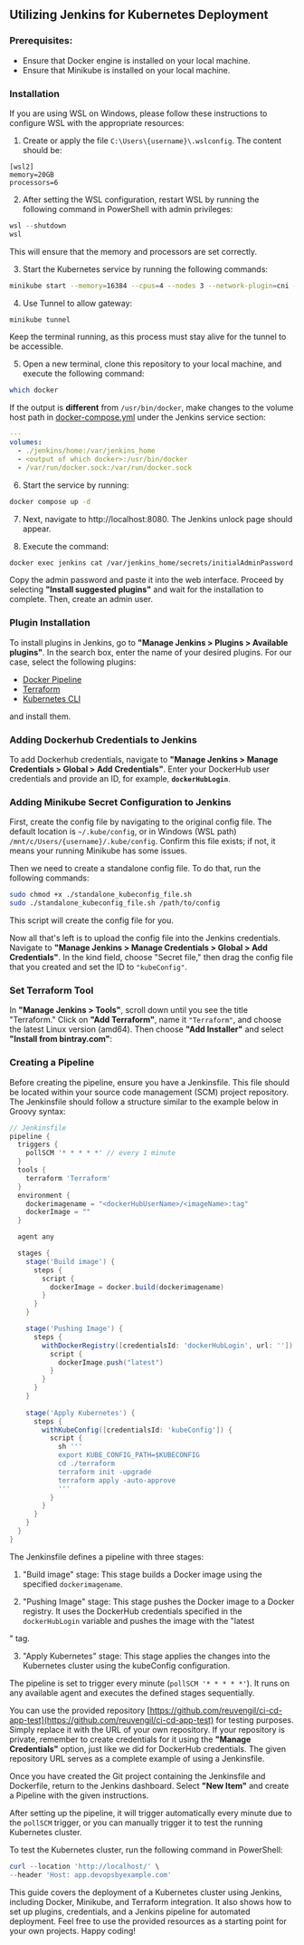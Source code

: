 ## Utilizing Jenkins for Kubernetes Deployment

### Prerequisites:

- Ensure that Docker engine is installed on your local machine.
- Ensure that Minikube is installed on your local machine.

### Installation

If you are using WSL on Windows, please follow these instructions to configure WSL with the appropriate resources:

1. Create or apply the file `C:\Users\{username}\.wslconfig`. The content should be:

```
[wsl2]
memory=20GB
processors=6
```

2. After setting the WSL configuration, restart WSL by running the following command in PowerShell with admin privileges:

```powershell
wsl --shutdown
wsl
```

This will ensure that the memory and processors are set correctly.

3. Start the Kubernetes service by running the following commands:

```bash
minikube start --memory=16384 --cpus=4 --nodes 3 --network-plugin=cni --cni=calico --kubernetes-version=v1.26.1 --driver=docker
```

4. Use Tunnel to allow gateway:

```bash
minikube tunnel
```

Keep the terminal running, as this process must stay alive for the tunnel to be accessible.

5. Open a new terminal, clone this repository to your local machine, and execute the following command:

```bash
which docker
```

If the output is **different** from `/usr/bin/docker`, make changes to the volume host path in [docker-compose.yml](./docker-compose.yml) under the Jenkins service section:

```yaml
---
volumes:
  - ./jenkins/home:/var/jenkins_home
  - <output of which docker>:/usr/bin/docker
  - /var/run/docker.sock:/var/run/docker.sock
```

6. Start the service by running:

```bash
docker compose up -d
```

7. Next, navigate to http://localhost:8080. The Jenkins unlock page should appear.

8. Execute the command:

```bash
docker exec jenkins cat /var/jenkins_home/secrets/initialAdminPassword
```

Copy the admin password and paste it into the web interface. Proceed by selecting **"Install suggested plugins"** and wait for the installation to complete. Then, create an admin user.

### Plugin Installation

To install plugins in Jenkins, go to **"Manage Jenkins > Plugins > Available plugins"**. In the search box, enter the name of your desired plugins. For our case, select the following plugins:

- [Docker Pipeline](https://plugins.jenkins.io/docker-workflow)
- [Terraform](https://plugins.jenkins.io/terraform/)
- [Kubernetes CLI](https://plugins.jenkins.io/kubernetes-cli)

and install them.

### Adding Dockerhub Credentials to Jenkins

To add Dockerhub credentials, navigate to **"Manage Jenkins > Manage Credentials > Global > Add Credentials"**. Enter your DockerHub user credentials and provide an ID, for example, **`dockerHubLogin`**.

### Adding Minikube Secret Configuration to Jenkins

First, create the config file by navigating to the original config file. The default location is `~/.kube/config`, or in Windows (WSL path) `/mnt/c/Users/{username}/.kube/config`. Confirm this file exists; if not, it means your running Minikube has some issues.

Then we need to create a standalone config file. To do that, run the following commands:

```bash
sudo chmod +x ./standalone_kubeconfig_file.sh
sudo ./standalone_kubeconfig_file.sh /path/to/config
```

This script will create the config file for you.

Now all that's left is to upload the config file into the Jenkins credentials. Navigate to **"Manage Jenkins > Manage Credentials > Global > Add Credentials"**. In the kind field, choose "Secret file," then drag the config file that you created and set the ID to `"kubeConfig"`.

### Set Terraform Tool

In **"Manage Jenkins > Tools"**, scroll down until you see the title "Terraform." Click on **"Add Terraform"**, name it `"Terraform"`, and choose the latest Linux version (amd64). Then choose **"Add Installer"** and select **"Install from bintray.com"**:

### Creating a Pipeline

Before creating the pipeline, ensure you have a Jenkinsfile. This file should be located within your source code management (SCM) project repository. The Jenkinsfile should follow a structure similar to the example below in Groovy syntax:

```groovy
// Jenkinsfile
pipeline {
  triggers {
    pollSCM '* * * * *' // every 1 minute
  }
  tools {
    terraform 'Terraform'
  }
  environment {
    dockerimagename = "<dockerHubUserName>/<imageName>:tag"
    dockerImage = ""
  }

  agent any

  stages {
    stage('Build image') {
      steps {
        script {
          dockerImage = docker.build(dockerimagename)
        }
      }
    }

    stage('Pushing Image') {
      steps {
        withDockerRegistry([credentialsId: 'dockerHubLogin', url: '']) {
          script {
            dockerImage.push("latest")
          }
        }
      }
    }
    
    stage('Apply Kubernetes') {
      steps {
        withKubeConfig([credentialsId: 'kubeConfig']) {
          script {
            sh '''
            export KUBE_CONFIG_PATH=$KUBECONFIG
            cd ./terraform 
            terraform init -upgrade
            terraform apply -auto-approve
            '''
          }
        }
      }
    }
  }
}
```

The Jenkinsfile defines a pipeline with three stages:

1. "Build image" stage: This stage builds a Docker image using the specified `dockerimagename`.

2. "Pushing Image" stage: This stage pushes the Docker image to a Docker registry. It uses the DockerHub credentials specified in the `dockerHubLogin` variable and pushes the image with the "latest

" tag.

3. "Apply Kubernetes" stage: This stage applies the changes into the Kubernetes cluster using the kubeConfig configuration.

The pipeline is set to trigger every minute (`pollSCM '* * * * *'`). It runs on any available agent and executes the defined stages sequentially.

You can use the provided repository [https://github.com/reuvengil/ci-cd-app-test](https://github.com/reuvengil/ci-cd-app-test) for testing purposes. Simply replace it with the URL of your own repository. If your repository is private, remember to create credentials for it using the **"Manage Credentials"** option, just like we did for DockerHub credentials. The given repository URL serves as a complete example of using a Jenkinsfile.

Once you have created the Git project containing the Jenkinsfile and Dockerfile, return to the Jenkins dashboard. Select **"New Item"** and create a Pipeline with the given instructions.

After setting up the pipeline, it will trigger automatically every minute due to the `pollSCM` trigger, or you can manually trigger it to test the running Kubernetes cluster.

To test the Kubernetes cluster, run the following command in PowerShell:

```powershell
curl --location 'http://localhost/' \
--header 'Host: app.devopsbyexample.com'
```

This guide covers the deployment of a Kubernetes cluster using Jenkins, including Docker, Minikube, and Terraform integration. It also shows how to set up plugins, credentials, and a Jenkins pipeline for automated deployment. Feel free to use the provided resources as a starting point for your own projects. Happy coding!